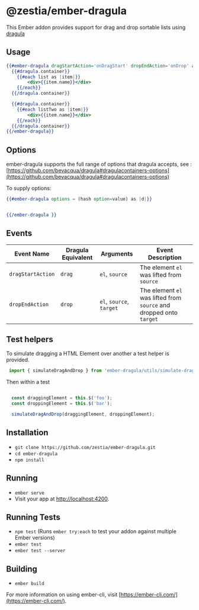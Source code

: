# @zestia/ember-dragula

This Ember addon provides support for drag and drop sortable lists using [dragula](https://bevacqua.github.io/dragula/)

## Usage

```handlebars
{{#ember-dragula dragStartAction='onDragStart' dropEndAction='onDrop' as |dragula|}}
  {{#dragula.container}}
    {{#each list as |item|}}
        <div>{{item.name}}</div>
    {{/each}}
  {{/dragula.container}}

  {{#dragula.container}}
    {{#each listTwo as |item|}}
        <div>{{item.name}}</div>
    {{/each}}
  {{/dragula.container}}
{{/ember-dragula}}

```

## Options

ember-dragula supports the full range of options that dragula accepts, see : [https://github.com/bevacqua/dragula#dragulacontainers-options](https://github.com/bevacqua/dragula#dragulacontainers-options)

To supply options:

``` handlebars
{{#ember-dragula options = (hash option=value) as |d|}}


{{/ember-dragula }}

```

## Events

Event Name            | Dragula Equivalent  | Arguments                  | Event Description
----------------------|---------------------|----------------------------|----------------------------------------------------------------------
`dragStartAction`     | `drag`              | `el`, `source`             | The element `el` was lifted from `source`
`dropEndAction`       | `drop`              | `el`, `source`, `target`   | The element `el` was lifted from `source` and dropped onto `target`

## Test helpers

To simulate dragging a HTML Element over another a test helper is provided.

```javascript
 import { simulateDragAndDrop } from 'ember-dragula/utils/simulate-drag-drop'
```

Then within a test 

```javascript

  const draggingElement = this.$('foo');
  const droppingElement = this.$('bar');

  simulateDragAndDrop(draggingElement, droppingElement);

```



## Installation

* `git clone https://github.com/zestia/ember-dragula.git`
* `cd ember-dragula`
* `npm install`

## Running

* `ember serve`
* Visit your app at [http://localhost:4200](http://localhost:4200).

## Running Tests

* `npm test` (Runs `ember try:each` to test your addon against multiple Ember versions)
* `ember test`
* `ember test --server`

## Building

* `ember build`

For more information on using ember-cli, visit [https://ember-cli.com/](https://ember-cli.com/).
